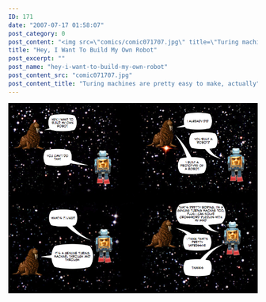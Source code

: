 ```yaml
---
ID: 171
date: "2007-07-17 01:58:07"
post_category: 0
post_content: "<img src=\"comics/comic071707.jpg\" title=\"Turing machines are pretty easy to make, actually\" />"
title: "Hey, I Want To Build My Own Robot"
post_excerpt: ""
post_name: "hey-i-want-to-build-my-own-robot"
post_content_src: "comic071707.jpg"
post_content_title: "Turing machines are pretty easy to make, actually"
---
```



[![Turing machines are pretty easy to make, actually](/comics-hi-res/comic071707.jpg)](/comics-hi-res/comic071707.jpg)
